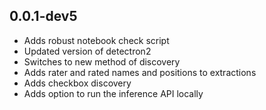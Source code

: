 ## 0.0.1-dev5

* Adds robust notebook check script
* Updated version of detectron2
* Switches to new method of discovery
* Adds rater and rated names and positions to extractions
* Adds checkbox discovery
* Adds option to run the inference API locally
